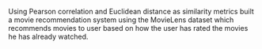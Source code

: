 Using Pearson correlation and Euclidean distance as similarity metrics built a movie recommendation system using the MovieLens dataset which recommends movies to user based on how the user has rated the movies he has already watched.
